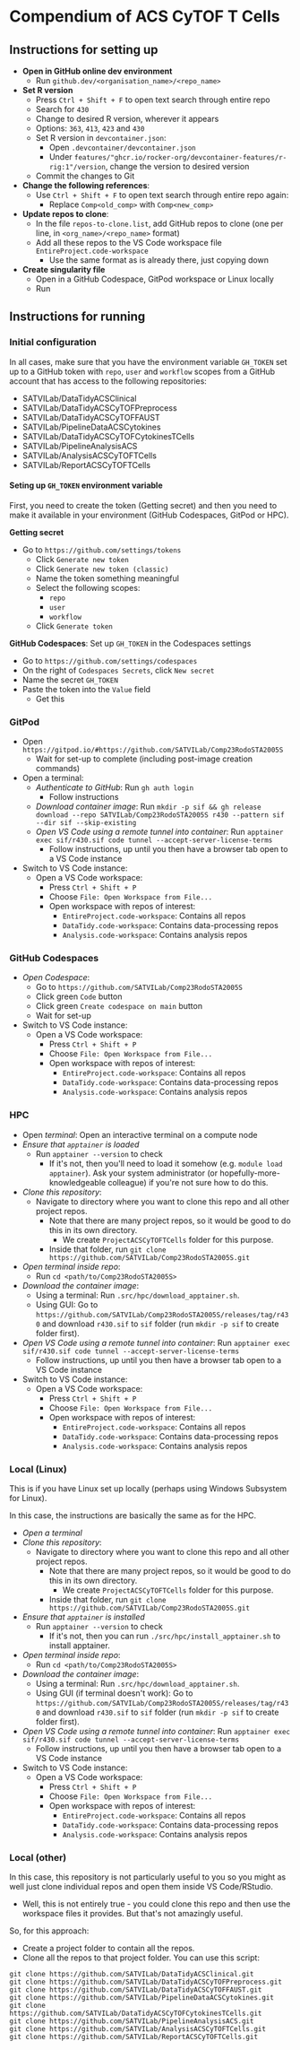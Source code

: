 # Compendium of ACS CyTOF T Cells

## Instructions for setting up

- **Open in GitHub online dev environment**
  - Run `github.dev/<organisation_name>/<repo_name>`
- **Set R version**
  - Press `Ctrl + Shift + F` to open text search through entire repo
  - Search for `430` 
  - Change to desired R version, wherever it appears
   - Options: `363`, `413`, `423` and `430`
  - Set R version in `devcontainer.json`:
    - Open `.devcontainer/devcontainer.json`
    - Under `features/"ghcr.io/rocker-org/devcontainer-features/r-rig:1"/version`, change the version to desired version
  - Commit the changes to Git
- **Change the following references**:
  - Use `Ctrl + Shift + F` to open text search through entire repo again:
    - Replace `Comp<old_comp>` with `Comp<new_comp>`
- **Update repos to clone**:
  - In the file `repos-to-clone.list`, add GitHub repos to clone (one per line, in `<org_name>/<repo_name>` format)
  - Add all these repos to the VS Code workspace file `EntireProject.code-workspace`
    - Use the same format as is already there, just copying down
- **Create singularity file**
  - Open in a GitHub Codespace, GitPod workspace or Linux locally
  - Run 


## Instructions for running

### Initial configuration

In all cases, make sure that you have the environment variable `GH_TOKEN` set up to a GitHub token with `repo`, `user` and `workflow` scopes
from a GitHub account that has access to the following repositories:

- SATVILab/DataTidyACSClinical
- SATVILab/DataTidyACSCyTOFPreprocess
- SATVILab/DataTidyACSCyTOFFAUST
- SATVILab/PipelineDataACSCytokines
- SATVILab/DataTidyACSCyTOFCytokinesTCells
- SATVILab/PipelineAnalysisACS
- SATVILab/AnalysisACSCyTOFTCells
- SATVILab/ReportACSCyTOFTCells

#### Seting up `GH_TOKEN` environment variable

First, you need to create the token (Getting secret) and then you need to make it available in your environment (GitHub Codespaces, GitPod or HPC).

**Getting secret**

- Go to `https://github.com/settings/tokens`
  - Click `Generate new token`
  - Click `Generate new token (classic)`
  - Name the token something meaningful
  - Select the following scopes:
    - `repo`
    - `user`
    - `workflow`
  - Click `Generate token`

**GitHub Codespaces**: Set up `GH_TOKEN` in the Codespaces settings

- Go to `https://github.com/settings/codespaces`
- On the right of `Codespaces Secrets`, click `New secret`
- Name the secret `GH_TOKEN`
- Paste the token into the `Value` field
  - Get this

### GitPod

- Open `https://gitpod.io/#https://github.com/SATVILab/Comp23RodoSTA2005S`
  - Wait for set-up to complete (including post-image creation commands)
- Open a terminal:
  - *Authenticate to GitHub*: Run `gh auth login`
    - Follow instructions
  - *Download container image*: Run `mkdir -p sif && gh release download --repo SATVILab/Comp23RodoSTA2005S r430 --pattern sif --dir sif --skip-existing`
  - *Open VS Code using a remote tunnel into container*: Run `apptainer exec sif/r430.sif code tunnel --accept-server-license-terms`
    - Follow instructions, up until you then have a browser tab open to a VS Code instance
- Switch to VS Code instance:
  - Open a VS Code workspace:
    - Press `Ctrl + Shift + P`
    - Choose `File: Open Workspace from File...`
    - Open workspace with repos of interest:
      - `EntireProject.code-workspace`: Contains all repos
      - `DataTidy.code-workspace`: Contains data-processing repos
      - `Analysis.code-workspace`: Contains analysis repos

### GitHub Codespaces

- *Open Codespace*:
  - Go to `https://github.com/SATVILab/Comp23RodoSTA2005S`
  - Click green `Code` button
  - Click green `Create codespace on main` button
  - Wait for set-up
- Switch to VS Code instance:
  - Open a VS Code workspace:
    - Press `Ctrl + Shift + P`
    - Choose `File: Open Workspace from File...`
    - Open workspace with repos of interest:
      - `EntireProject.code-workspace`: Contains all repos
      - `DataTidy.code-workspace`: Contains data-processing repos
      - `Analysis.code-workspace`: Contains analysis repos

### HPC

- Open *terminal*: Open an interactive terminal on a compute node
- *Ensure that `apptainer` is loaded*
  - Run `apptainer --version` to check
    - If it's not, then you'll need to load it somehow (e.g. `module load apptainer`). Ask your system administrator (or hopefully-more-knowledgeable colleague) if you're not sure how to do this.
- *Clone this repository*:
  - Navigate to directory where you want to clone this repo and all other project repos.
    - Note that there are many project repos, so it would be good to do this in its own directory.
      - We create `ProjectACSCyTOFTCells` folder for this purpose.
    - Inside that folder, run `git clone https://github.com/SATVILab/Comp23RodoSTA2005S.git`
- *Open terminal inside repo*:
  - Run `cd <path/to/Comp23RodoSTA2005S>`
- *Download the container image*:
  - Using a terminal: Run `.src/hpc/download_apptainer.sh`.
  - Using GUI: Go to `https://github.com/SATVILab/Comp23RodoSTA2005S/releases/tag/r430` and download `r430.sif` to `sif` folder (run `mkdir -p sif` to create folder first).
- *Open VS Code using a remote tunnel into container*: Run `apptainer exec sif/r430.sif code tunnel --accept-server-license-terms`
    - Follow instructions, up until you then have a browser tab open to a VS Code instance
- Switch to VS Code instance:
  - Open a VS Code workspace:
    - Press `Ctrl + Shift + P`
    - Choose `File: Open Workspace from File...`
    - Open workspace with repos of interest:
      - `EntireProject.code-workspace`: Contains all repos
      - `DataTidy.code-workspace`: Contains data-processing repos
      - `Analysis.code-workspace`: Contains analysis repos

### Local (Linux)

This is if you have Linux set up locally (perhaps using Windows Subsystem for Linux).

In this case, the instructions are basically the same as for the HPC.

- *Open a terminal*
- *Clone this repository*:
  - Navigate to directory where you want to clone this repo and all other project repos.
    - Note that there are many project repos, so it would be good to do this in its own directory.
      - We create `ProjectACSCyTOFTCells` folder for this purpose.
    - Inside that folder, run `git clone https://github.com/SATVILab/Comp23RodoSTA2005S.git`
- *Ensure that `apptainer` is installed*
  - Run `apptainer --version` to check
    - If it's not, then you can run `./src/hpc/install_apptainer.sh` to install apptainer.
- *Open terminal inside repo*:
  - Run `cd <path/to/Comp23RodoSTA2005S>`
- *Download the container image*:
  - Using a terminal: Run `.src/hpc/download_apptainer.sh`.
  - Using GUI (if terminal doesn't work): Go to `https://github.com/SATVILab/Comp23RodoSTA2005S/releases/tag/r430` and download `r430.sif` to `sif` folder (run `mkdir -p sif` to create folder first).
- *Open VS Code using a remote tunnel into container*: Run `apptainer exec sif/r430.sif code tunnel --accept-server-license-terms`
    - Follow instructions, up until you then have a browser tab open to a VS Code instance
- Switch to VS Code instance:
  - Open a VS Code workspace:
    - Press `Ctrl + Shift + P`
    - Choose `File: Open Workspace from File...`
    - Open workspace with repos of interest:
      - `EntireProject.code-workspace`: Contains all repos
      - `DataTidy.code-workspace`: Contains data-processing repos
      - `Analysis.code-workspace`: Contains analysis repos

### Local (other)

In this case, this repository is not particularly useful to you so you might as well just clone individual repos and open them inside VS Code/RStudio.
- Well, this is not entirely true - you could clone this repo and then use the workspace files it provides. But that's not amazingly useful.

So, for this approach:

- Create a project folder to contain all the repos.
- Clone all the repos to that project folder. You can use this script:

```
git clone https://github.com/SATVILab/DataTidyACSClinical.git
git clone https://github.com/SATVILab/DataTidyACSCyTOFPreprocess.git
git clone https://github.com/SATVILab/DataTidyACSCyTOFFAUST.git
git clone https://github.com/SATVILab/PipelineDataACSCytokines.git
git clone https://github.com/SATVILab/DataTidyACSCyTOFCytokinesTCells.git
git clone https://github.com/SATVILab/PipelineAnalysisACS.git
git clone https://github.com/SATVILab/AnalysisACSCyTOFTCells.git
git clone https://github.com/SATVILab/ReportACSCyTOFTCells.git
```

